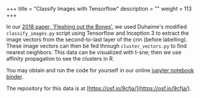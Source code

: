+++
title = "Classify Images with Tensorflow"
description = ""
weight = 113
+++

In our [2018 paper, 'Fleshing out the Bones'](/papers), we used Duhaime's modified `classify_images.py` script using Tensorflow and Inception 3 to extract the image vectors from the second-to-last layer of the cnn (before labelling). These image vectors can then be fed through `cluster_vectors.py` to find nearest neighbors. This data can be visualized with t-sne; then we use affinity propagation to see the clusters in R.

You may obtain and run the code for yourself in our online [jupyter notebook binder](https://mybinder.org/v2/gh/shawngraham/bindr-test-Identifying-Similar-Images-with-TensorFlow/master).

The repository for this data is at [https://osf.io/9cfja/](https://osf.io/9cfja/).